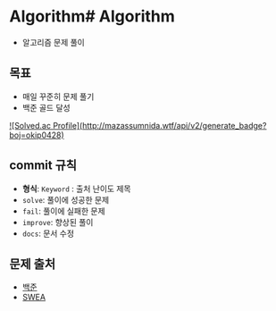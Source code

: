 # Algorithm# Algorithm
- 알고리즘 문제 풀이

## 목표
- 매일 꾸준히 문제 풀기
- 백준 골드 달성

[![Solved.ac Profile](http://mazassumnida.wtf/api/v2/generate_badge? boj=okip0428)]((https://solved.ac/profile/gkfdkdlel))

## commit 규칙
- **형식**: `Keyword` : 출처 난이도 제목
- `solve`: 풀이에 성공한 문제
- `fail`: 풀이에 실패한 문제
- `improve`: 향상된 풀이
- `docs`: 문서 수정

## 문제 출처
- [백준](https://www.acmicpc.net/)
- [SWEA](https://swexpertacademy.com/main/main.do)
